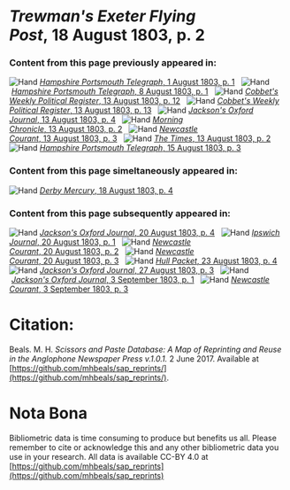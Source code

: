 # *Trewman's Exeter Flying Post*, 18 August 1803, p. 2  
  
### Content from this page previously appeared in:  
![Hand](http://scissorsandpaste.net/wp-content/uploads/2017/06/smallhandpointer.png) [*Hampshire Portsmouth Telegraph*, 1 August 1803, p. 1](https://mhbeals.github.io/sap_html/Hampshire-Portsmouth-Telegraph/Hampshire-Portsmouth-Telegraph-1-August-1803-p-1)  
![Hand](http://scissorsandpaste.net/wp-content/uploads/2017/06/smallhandpointer.png) [*Hampshire Portsmouth Telegraph*, 8 August 1803, p. 1](https://mhbeals.github.io/sap_html/Hampshire-Portsmouth-Telegraph/Hampshire-Portsmouth-Telegraph-8-August-1803-p-1)  
![Hand](http://scissorsandpaste.net/wp-content/uploads/2017/06/smallhandpointer.png) [*Cobbet's Weekly Political Register*, 13 August 1803, p. 12](https://mhbeals.github.io/sap_html/Cobbet's-Weekly-Political-Register/Cobbet's-Weekly-Political-Register-13-August-1803-p-12)  
![Hand](http://scissorsandpaste.net/wp-content/uploads/2017/06/smallhandpointer.png) [*Cobbet's Weekly Political Register*, 13 August 1803, p. 13](https://mhbeals.github.io/sap_html/Cobbet's-Weekly-Political-Register/Cobbet's-Weekly-Political-Register-13-August-1803-p-13)  
![Hand](http://scissorsandpaste.net/wp-content/uploads/2017/06/smallhandpointer.png) [*Jackson's Oxford Journal*, 13 August 1803, p. 4](https://mhbeals.github.io/sap_html/Jackson's-Oxford-Journal/Jackson's-Oxford-Journal-13-August-1803-p-4)  
![Hand](http://scissorsandpaste.net/wp-content/uploads/2017/06/smallhandpointer.png) [*Morning Chronicle*, 13 August 1803, p. 2](https://mhbeals.github.io/sap_html/Morning-Chronicle/Morning-Chronicle-13-August-1803-p-2)  
![Hand](http://scissorsandpaste.net/wp-content/uploads/2017/06/smallhandpointer.png) [*Newcastle Courant*, 13 August 1803, p. 3](https://mhbeals.github.io/sap_html/Newcastle-Courant/Newcastle-Courant-13-August-1803-p-3)  
![Hand](http://scissorsandpaste.net/wp-content/uploads/2017/06/smallhandpointer.png) [*The Times*, 13 August 1803, p. 2](https://mhbeals.github.io/sap_html/The-Times/The-Times-13-August-1803-p-2)  
![Hand](http://scissorsandpaste.net/wp-content/uploads/2017/06/smallhandpointer.png) [*Hampshire Portsmouth Telegraph*, 15 August 1803, p. 3](https://mhbeals.github.io/sap_html/Hampshire-Portsmouth-Telegraph/Hampshire-Portsmouth-Telegraph-15-August-1803-p-3)  
  
### Content from this page simeltaneously appeared in:  
![Hand](http://scissorsandpaste.net/wp-content/uploads/2017/06/smallhandpointer.png) [*Derby Mercury*, 18 August 1803, p. 4](https://mhbeals.github.io/sap_html/Derby-Mercury/Derby-Mercury-18-August-1803-p-4)  
  
### Content from this page subsequently appeared in:  
![Hand](http://scissorsandpaste.net/wp-content/uploads/2017/06/smallhandpointer.png) [*Jackson's Oxford Journal*, 20 August 1803, p. 4](https://mhbeals.github.io/sap_html/Jackson's-Oxford-Journal/Jackson's-Oxford-Journal-20-August-1803-p-4)  
![Hand](http://scissorsandpaste.net/wp-content/uploads/2017/06/smallhandpointer.png) [*Ipswich Journal*, 20 August 1803, p. 1](https://mhbeals.github.io/sap_html/Ipswich-Journal/Ipswich-Journal-20-August-1803-p-1)  
![Hand](http://scissorsandpaste.net/wp-content/uploads/2017/06/smallhandpointer.png) [*Newcastle Courant*, 20 August 1803, p. 2](https://mhbeals.github.io/sap_html/Newcastle-Courant/Newcastle-Courant-20-August-1803-p-2)  
![Hand](http://scissorsandpaste.net/wp-content/uploads/2017/06/smallhandpointer.png) [*Newcastle Courant*, 20 August 1803, p. 3](https://mhbeals.github.io/sap_html/Newcastle-Courant/Newcastle-Courant-20-August-1803-p-3)  
![Hand](http://scissorsandpaste.net/wp-content/uploads/2017/06/smallhandpointer.png) [*Hull Packet*, 23 August 1803, p. 4](https://mhbeals.github.io/sap_html/Hull-Packet/Hull-Packet-23-August-1803-p-4)  
![Hand](http://scissorsandpaste.net/wp-content/uploads/2017/06/smallhandpointer.png) [*Jackson's Oxford Journal*, 27 August 1803, p. 3](https://mhbeals.github.io/sap_html/Jackson's-Oxford-Journal/Jackson's-Oxford-Journal-27-August-1803-p-3)  
![Hand](http://scissorsandpaste.net/wp-content/uploads/2017/06/smallhandpointer.png) [*Jackson's Oxford Journal*, 3 September 1803, p. 1](https://mhbeals.github.io/sap_html/Jackson's-Oxford-Journal/Jackson's-Oxford-Journal-3-September-1803-p-1)  
![Hand](http://scissorsandpaste.net/wp-content/uploads/2017/06/smallhandpointer.png) [*Newcastle Courant*, 3 September 1803, p. 3](https://mhbeals.github.io/sap_html/Newcastle-Courant/Newcastle-Courant-3-September-1803-p-3)  


# Citation: 

Beals. M. H. *Scissors and Paste Database: A Map of Reprinting and Reuse in the Anglophone Newspaper Press v.1.0.1.* 2 June 2017. Available at [https://github.com/mhbeals/sap_reprints/](https://github.com/mhbeals/sap_reprints/). 

# Nota Bona

Bibliometric data is time consuming to produce but benefits us all. Please remember to cite or acknowledge this and any other bibliometric data you use in your research. All data is available CC-BY 4.0 at [https://github.com/mhbeals/sap_reprints](https://github.com/mhbeals/sap_reprints)